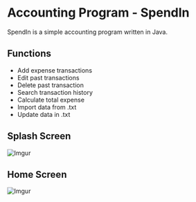 # Accounting Program - SpendIn 

SpendIn is a simple accounting program written in Java.

## Functions

* Add expense transactions
* Edit past transactions
* Delete past transaction
* Search transaction history
* Calculate total expense
* Import data from .txt
* Update data in .txt

## Splash Screen

![Imgur](https://i.imgur.com/LlqzrFs.jpg)

## Home Screen 
![Imgur](https://i.imgur.com/t8zcyQI.jpg)
